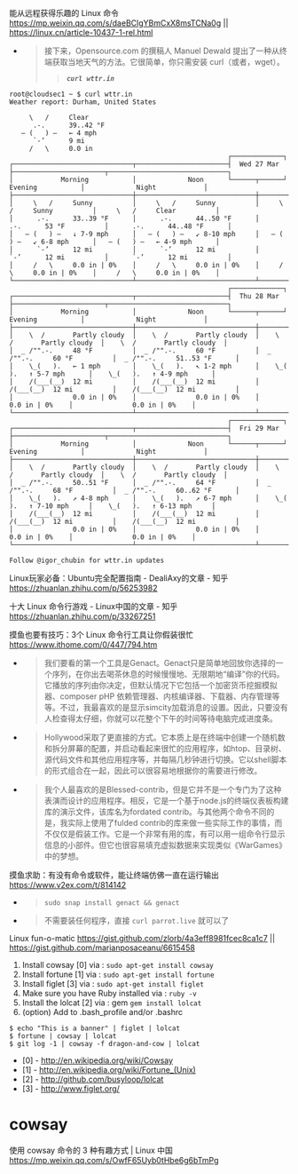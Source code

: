 

能从远程获得乐趣的 Linux 命令 https://mp.weixin.qq.com/s/daeBClgYBmCxX8msTCNa0g || https://linux.cn/article-10437-1-rel.html
- > 接下来，Opensource.com 的撰稿人 Manuel Dewald 提出了一种从终端获取当地天气的方法。它很简单，你只需安装 curl（或者，wget）。
  >> ***`curl wttr.in`***
```
root@cloudsec1 ~ $ curl wttr.in
Weather report: Durham, United States

     \   /     Clear
      .-.      39..42 °F
   ― (   ) ―   ← 4 mph
      `-’      9 mi
     /   \     0.0 in
                                                       ┌─────────────┐
┌──────────────────────────────┬───────────────────────┤  Wed 27 Mar ├───────────────────────┬──────────────────────────────┐
│            Morning           │             Noon      └──────┬──────┘     Evening           │             Night            │
├──────────────────────────────┼──────────────────────────────┼──────────────────────────────┼──────────────────────────────┤
│     \   /     Sunny          │     \   /     Sunny          │     \   /     Sunny          │     \   /     Clear          │
│      .-.      33..39 °F      │      .-.      44..50 °F      │      .-.      53 °F          │      .-.      44..48 °F      │
│   ― (   ) ―   ↓ 7-9 mph      │   ― (   ) ―   ↙ 8-10 mph     │   ― (   ) ―   ↙ 6-8 mph      │   ― (   ) ―   ← 4-9 mph      │
│      `-’      12 mi          │      `-’      12 mi          │      `-’      12 mi          │      `-’      12 mi          │
│     /   \     0.0 in | 0%    │     /   \     0.0 in | 0%    │     /   \     0.0 in | 0%    │     /   \     0.0 in | 0%    │
└──────────────────────────────┴──────────────────────────────┴──────────────────────────────┴──────────────────────────────┘
                                                       ┌─────────────┐
┌──────────────────────────────┬───────────────────────┤  Thu 28 Mar ├───────────────────────┬──────────────────────────────┐
│            Morning           │             Noon      └──────┬──────┘     Evening           │             Night            │
├──────────────────────────────┼──────────────────────────────┼──────────────────────────────┼──────────────────────────────┤
│    \  /       Partly cloudy  │    \  /       Partly cloudy  │    \  /       Partly cloudy  │    \  /       Partly cloudy  │
│  _ /"".-.     48 °F          │  _ /"".-.     60 °F          │  _ /"".-.     60 °F          │  _ /"".-.     51..53 °F      │
│    \_(   ).   ← 1 mph        │    \_(   ).   ↖ 1-2 mph      │    \_(   ).   ↑ 5-7 mph      │    \_(   ).   ↑ 4-9 mph      │
│    /(___(__)  12 mi          │    /(___(__)  12 mi          │    /(___(__)  12 mi          │    /(___(__)  12 mi          │
│               0.0 in | 0%    │               0.0 in | 0%    │               0.0 in | 0%    │               0.0 in | 0%    │
└──────────────────────────────┴──────────────────────────────┴──────────────────────────────┴──────────────────────────────┘
                                                       ┌─────────────┐
┌──────────────────────────────┬───────────────────────┤  Fri 29 Mar ├───────────────────────┬──────────────────────────────┐
│            Morning           │             Noon      └──────┬──────┘     Evening           │             Night            │
├──────────────────────────────┼──────────────────────────────┼──────────────────────────────┼──────────────────────────────┤
│    \  /       Partly cloudy  │    \  /       Partly cloudy  │    \  /       Partly cloudy  │    \  /       Partly cloudy  │
│  _ /"".-.     50..51 °F      │  _ /"".-.     64 °F          │  _ /"".-.     68 °F          │  _ /"".-.     60..62 °F      │
│    \_(   ).   ↗ 4-8 mph      │    \_(   ).   ↗ 6-7 mph      │    \_(   ).   ↑ 7-10 mph     │    \_(   ).   ↑ 6-13 mph     │
│    /(___(__)  12 mi          │    /(___(__)  12 mi          │    /(___(__)  12 mi          │    /(___(__)  12 mi          │
│               0.0 in | 0%    │               0.0 in | 0%    │               0.0 in | 0%    │               0.0 in | 0%    │
└──────────────────────────────┴──────────────────────────────┴──────────────────────────────┴──────────────────────────────┘

Follow @igor_chubin for wttr.in updates
```

Linux玩家必备：Ubuntu完全配置指南 - DealiAxy的文章 - 知乎 https://zhuanlan.zhihu.com/p/56253982

十大 Linux 命令行游戏 - Linux中国的文章 - 知乎 https://zhuanlan.zhihu.com/p/33267251

摸鱼也要有技巧：3个 Linux 命令行工具让你假装很忙 https://www.ithome.com/0/447/794.htm
- > 我们要看的第一个工具是Genact。Genact只是简单地回放你选择的一个序列，在你出去喝茶休息的时候慢慢地、无限期地“编译”你的代码。它播放的序列由你决定，但默认情况下它包括一个加密货币挖掘模拟器、composer pHP 依赖管理器、内核编译器、下载器、内存管理等等。不过，我最喜欢的是显示simcity加载消息的设置。因此，只要没有人检查得太仔细，你就可以花整个下午的时间等待电脑完成进度条。
- > Hollywood采取了更直接的方式。它本质上是在终端中创建一个随机数和拆分屏幕的配置，并启动看起来很忙的应用程序，如htop、目录树、源代码文件和其他应用程序等，并每隔几秒钟进行切换。它以shell脚本的形式组合在一起，因此可以很容易地根据你的需要进行修改。
- > 我个人最喜欢的是Blessed-contrib，但是它并不是一个专门为了这种表演而设计的应用程序。相反，它是一个基于node.js的终端仪表板构建库的演示文件，该库名为fordated contrib。与其他两个命令不同的是，我实际上使用了fulded contrib的库来做一些实际工作的事情，而不仅仅是假装工作。它是一个非常有用的库，有可以用一组命令行显示信息的小部件。但它也很容易填充虚拟数据来实现类似《WarGames》中的梦想。

摸鱼求助：有没有命令或软件，能让终端仿佛一直在运行输出 https://www.v2ex.com/t/814142
- > `sudo snap install genact && genact`
- > 不需要装任何程序，直接 `curl parrot.live` 就可以了

Linux fun-o-matic https://gist.github.com/zlorb/4a3eff8981fcec8ca1c7 || https://gist.github.com/marianposaceanu/6615458
1. Install cowsay [0] via : `sudo apt-get install cowsay`
2. Install fortune [1] via : `sudo apt-get install fortune`
3. Install figlet [3] via : `sudo apt-get install figlet`
4. Make sure you have Ruby installed via : `ruby -v`
5. Install the lolcat [2] via : gem `gem install lolcat`
6. (option) Add to .bash_profile and/or .bashrc
```shell
$ echo "This is a banner" | figlet | lolcat
$ fortune | cowsay | lolcat
$ git log -1 | cowsay -f dragon-and-cow | lolcat
```
- [0] - http://en.wikipedia.org/wiki/Cowsay
- [1] - http://en.wikipedia.org/wiki/Fortune_(Unix)
- [2] - http://github.com/busyloop/lolcat
- [3] - http://www.figlet.org/

# cowsay

使用 cowsay 命令的 3 种有趣方式 | Linux 中国 https://mp.weixin.qq.com/s/OwfF65Uyb0tHbe6g6bTmPg
